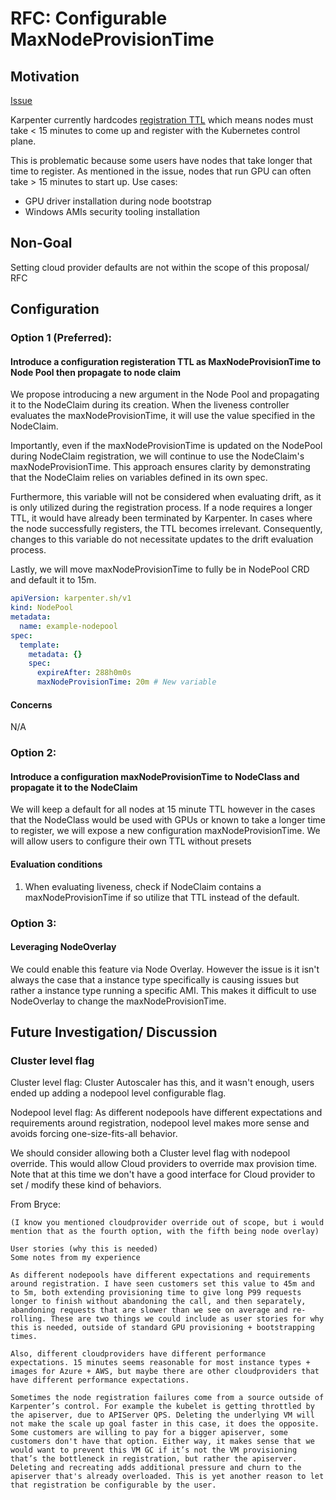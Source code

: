 # RFC: Configurable MaxNodeProvisionTime

## Motivation

[Issue](https://github.com/kubernetes-sigs/karpenter/issues/357)

Karpenter currently hardcodes [registration TTL](https://github.com/kubernetes-sigs/karpenter/blob/main/pkg/controllers/nodeclaim/lifecycle/liveness.go#L44) which means nodes must take < 15 minutes to come up and register with the Kubernetes control plane.

This is problematic because some users have nodes that take longer that time to register. As mentioned in the issue, nodes that run GPU can often take > 15 minutes to start up. 
Use cases:
- GPU driver installation during node bootstrap
- Windows AMIs security tooling installation


## Non-Goal
Setting cloud provider defaults are not within the scope of this proposal/ RFC

## Configuration

### Option 1 (Preferred):
#### Introduce a configuration registeration TTL as MaxNodeProvisionTime to Node Pool then propagate to node claim

We propose introducing a new argument in the Node Pool and propagating it to the NodeClaim during its creation. When the liveness controller evaluates the maxNodeProvisionTime, it will use the value specified in the NodeClaim.

Importantly, even if the maxNodeProvisionTime is updated on the NodePool during NodeClaim registration, we will continue to use the NodeClaim's maxNodeProvisionTime. This approach ensures clarity by demonstrating that the NodeClaim relies on variables defined in its own spec.

Furthermore, this variable will not be considered when evaluating drift, as it is only utilized during the registration process. If a node requires a longer TTL, it would have already been terminated by Karpenter. In cases where the node successfully registers, the TTL becomes irrelevant. Consequently, changes to this variable do not necessitate updates to the drift evaluation process.

Lastly, we will move maxNodeProvisionTime to fully be in NodePool CRD and default it to 15m.

```yaml
apiVersion: karpenter.sh/v1
kind: NodePool
metadata:
  name: example-nodepool
spec:
  template:
    metadata: {}
    spec:
      expireAfter: 288h0m0s
      maxNodeProvisionTime: 20m # New variable
```

#### Concerns

N/A

### Option 2:
#### Introduce a configuration maxNodeProvisionTime to NodeClass and propagate it to the NodeClaim

We will keep a default for all nodes at 15 minute TTL however in the cases that the NodeClass would be used with GPUs or known to take a longer time to register, we will expose a new configuration maxNodeProvisionTime. We will allow users to configure their own TTL without presets

#### Evaluation conditions 

1. When evaluating liveness, check if NodeClaim contains a maxNodeProvisionTime if so utilize that TTL instead of the default.

### Option 3:
#### Leveraging NodeOverlay 

We could enable this feature via Node Overlay. However the issue is it isn't always the case that a instance type specifically is causing issues but rather a instance type running a specific AMI. This makes it difficult to use NodeOverlay to change the maxNodeProvisionTime. 

## Future Investigation/ Discussion 
### Cluster level flag

Cluster level flag: Cluster Autoscaler has this, and it wasn't enough, users ended up adding a nodepool level configurable flag.

Nodepool level flag: As different nodepools have different expectations and requirements around registration, nodepool level makes more sense and avoids forcing one-size-fits-all behavior.

We should consider allowing both a Cluster level flag with nodepool override. This would allow Cloud providers to override max provision time. Note that at this time we don't have a good interface for Cloud provider to set / modify these kind of behaviors.

From Bryce:
```
(I know you mentioned cloudprovider override out of scope, but i would mention that as the fourth option, with the fifth being node overlay)

User stories (why this is needed)
Some notes from my experience

As different nodepools have different expectations and requirements around registration. I have seen customers set this value to 45m and to 5m, both extending provisioning time to give long P99 requests longer to finish without abandoning the call, and then separately, abandoning requests that are slower than we see on average and re-rolling. These are two things we could include as user stories for why this is needed, outside of standard GPU provisioning + bootstrapping times.

Also, different cloudproviders have different performance expectations. 15 minutes seems reasonable for most instance types + images for Azure + AWS, but maybe there are other cloudproviders that have different performance expectations.

Sometimes the node registration failures come from a source outside of Karpenter’s control. For example the kubelet is getting throttled by the apiserver, due to APIServer QPS. Deleting the underlying VM will not make the scale up goal faster in this case, it does the opposite. Some customers are willing to pay for a bigger apiserver, some customers don't have that option. Either way, it makes sense that we would want to prevent this VM GC if it’s not the VM provisioning that’s the bottleneck in registration, but rather the apiserver. Deleting and recreating adds additional pressure and churn to the apiserver that's already overloaded. This is yet another reason to let that registration be configurable by the user.
```




